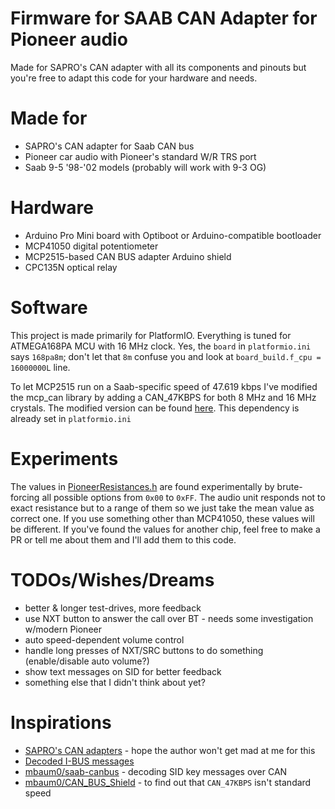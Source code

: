 # Firmware for SAAB CAN Adapter for Pioneer audio
Made for SAPRO's CAN adapter with all its components and pinouts but you're free to adapt this code for your hardware and needs.

# Made for
- SAPRO's CAN adapter for Saab CAN bus
- Pioneer car audio with Pioneer's standard W/R TRS port
- Saab 9-5 '98-'02 models (probably will work with 9-3 OG)

# Hardware
- Arduino Pro Mini board with Optiboot or Arduino-compatible bootloader
- MCP41050 digital potentiometer
- MCP2515-based CAN BUS adapter Arduino shield
- CPC135N optical relay

# Software
This project is made primarily for PlatformIO. Everything is tuned for ATMEGA168PA MCU with 16 MHz clock. Yes, the `board` in `platformio.ini` says `168pa8m`; don't let that `8m` confuse you and look at `board_build.f_cpu = 16000000L` line.

To let MCP2515 run on a Saab-specific speed of 47.619 kbps I've modified the mcp_can library by adding a CAN_47KBPS for both 8 MHz and 16 MHz crystals. The modified version can be found [here](https://github.com/namikiri/SAAB_CAN). This dependency is already set in `platformio.ini`

# Experiments
The values in [PioneerResistances.h](lib/PioneerResistances/PioneerResistances.h) are found experimentally by brute-forcing all possible options from `0x00` to `0xFF`. The audio unit responds not to exact resistance but to a range of them so we just take the mean value as correct one. If you use something other than MCP41050, these values will be different. If you've found the values for another chip, feel free to make a PR or tell me about them and I'll add them to this code.

# TODOs/Wishes/Dreams
- better & longer test-drives, more feedback
- use NXT button to answer the call over BT - needs some investigation w/modern Pioneer
- auto speed-dependent volume control
- handle long presses of NXT/SRC buttons to do something (enable/disable auto volume?)
- show text messages on SID for better feedback
- something else that I didn't think about yet?

# Inspirations
- [SAPRO's CAN adapters](http://saab.sapro.ru/can-adapter/) - hope the author won't get mad at me for this
- [Decoded I-BUS messages](https://pikkupossu.1g.fi/tomi/projects/i-bus/i-bus.html#disc)
- [mbaum0/saab-canbus](https://github.com/mbaum0/saab-canbus) - decoding SID key messages over CAN
- [mbaum0/CAN_BUS_Shield](https://github.com/mbaum0/CAN_BUS_Shield) - to find out that `CAN_47KBPS` isn't standard speed